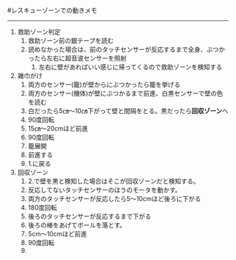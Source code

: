 #レスキューゾーンでの動きメモ  
***
1. 救助ゾーン判定  
    1. 救助ゾーン前の銀テープを読む
    2. 読めなかった場合は、前のタッチセンサーが反応するまで全身、ぶつかったら左右に超音波センサーを照射 
        1. 左右に壁があればいい感じに帰ってくるので救助ゾーンを検知する
2. 雑巾がけ
    1. 両方のセンサー(籠)が壁からにぶつかったら籠を挙げる
    2. 両方のセンサー(機体)が壁にぶつかるまで前進、白黒センサーで壁の色を読む
    3. 白だったら5㎝～10㎝下がって壁と間隔をとる。黒だったら**回収ゾーン**へ
    4. 90度回転
    5. 15㎝～20cmほど前進
    6. 90度回転
    7. 籠展開
    8. 前進する
    9. 1.に戻る
3. 回収ゾーン
    1. 2.で壁を黒と検知した場合はそこが回収ゾーンだと検知する。
    2. 反応してないタッチセンサーのほうのモータを動かす。
    3. 両方のタッチセンサーが反応したら5～10cmほど後ろに下がる
    4. 180度回転
    5. 後ろのタッチセンサーが反応するまで下がる
    6. 後ろの棒をあげてボールを落とす。
    7. 5cm～10cmほど前進
    8. 90度回転
    9. 

